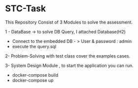 # STC-Task

This Repository Consist of 3 Modules to solve the assessment.


1 - DataBase -> to solve DB Query, I attached Database(H2)
- Connect to the embedded DB  - > User & password : admin
- execute the query.sql 

2- Problem-Solving with test class cover the examples cases.

3- System Design Module , to start the application you can run.
- docker-compose build 
- docker-compose up